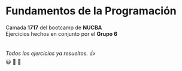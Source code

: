 # Fundamentos de la Programación
Camada <b>1717</b> del bootcamp de <b>NUCBA</b>
<br>
Ejercicios hechos en conjunto por el <b>Grupo 6</b>
<br>
<br>
<br>
<i>Todos los ejercicios ya resueltos. 👍 </i>
<br>
:smiley: :muscle: :rocket:
